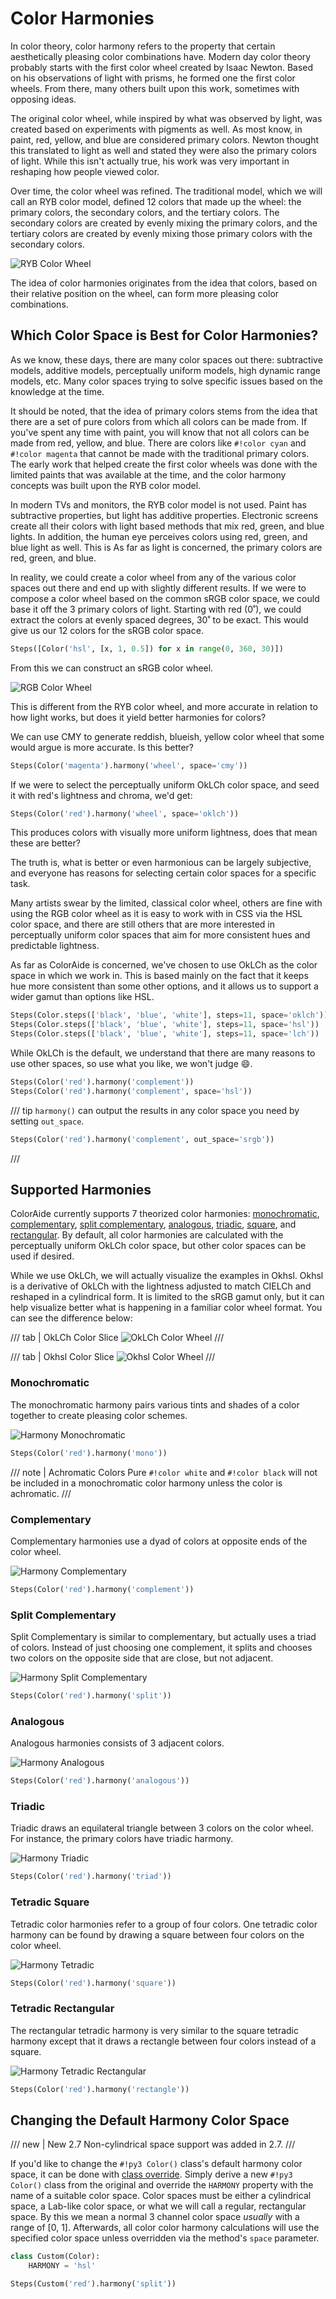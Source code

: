 # Color Harmonies

In color theory, color harmony refers to the property that certain aesthetically pleasing color combinations have.
Modern day color theory probably starts with the first color wheel created by Isaac Newton. Based on his observations of
light with prisms, he formed one the first color wheels. From there, many others built upon this work, sometimes with
opposing ideas.

The original color wheel, while inspired by what was observed by light, was created based on experiments with pigments
as well. As most know, in paint, red, yellow, and blue are considered primary colors. Newton thought this translated to
light as well and stated they were also the primary colors of light. While this isn't actually true, his work was very
important in reshaping how people viewed color.

Over time, the color wheel was refined. The traditional model, which we will call an RYB color model, defined 12 colors
that made up the wheel: the primary colors, the secondary colors, and the tertiary colors. The secondary colors are
created by evenly mixing the primary colors, and the tertiary colors are created by evenly mixing those primary colors
with the secondary colors.

![RYB Color Wheel](images/color-wheel.png)

The idea of color harmonies originates from the idea that colors, based on their relative position on the wheel, can
form more pleasing color combinations.

## Which Color Space is Best for Color Harmonies?

As we know, these days, there are many color spaces out there: subtractive models, additive models, perceptually
uniform models, high dynamic range models, etc. Many color spaces trying to solve specific issues based on the knowledge
at the time.

It should be noted, that the idea of primary colors stems from the idea that there are a set of pure colors from which
all colors can be made from. If you've spent any time with paint, you will know that not all colors can be made from
red, yellow, and blue. There are colors like `#!color cyan` and `#!color magenta` that cannot be made with the
traditional primary colors. The early work that helped create the first color wheels was done with the limited paints
that was available at the time, and the color harmony concepts was built upon the RYB color model.

In modern TVs and monitors, the RYB color model is not used. Paint has subtractive properties, but light has additive
properties. Electronic screens create all their colors with light based methods that mix red, green, and blue lights. In
addition, the human eye perceives colors using red, green, and blue light as well. This is As far as light is concerned,
the primary colors are red, green, and blue.

In reality, we could create a color wheel from any of the various color spaces out there and end up with slightly
different results. If we were to compose a color wheel based on the common sRGB color space, we could base it off the 3
primary colors of light. Starting with red (0˚), we could extract the colors at evenly spaced degrees, 30˚ to be exact.
This would give us our 12 colors for the sRGB color space.

```py play
Steps([Color('hsl', [x, 1, 0.5]) for x in range(0, 360, 30)])
```

From this we can construct an sRGB color wheel.

![RGB Color Wheel](images/rgb-color-wheel.png)

This is different from the RYB color wheel, and more accurate in relation to how light works, but does it yield better
harmonies for colors?

We can use CMY to generate reddish, blueish, yellow color wheel that some would argue is more accurate. Is this better?

```py play
Steps(Color('magenta').harmony('wheel', space='cmy'))
```

If we were to select the perceptually uniform OkLCh color space, and seed it with red's lightness and chroma, we'd get:

```py play
Steps(Color('red').harmony('wheel', space='oklch'))
```

This produces colors with visually more uniform lightness, does that mean these are better?

The truth is, what is better or even harmonious can be largely subjective, and everyone has reasons for selecting
certain color spaces for a specific task.

Many artists swear by the limited, classical color wheel, others are fine with using the RGB color wheel as it is easy
to work with in CSS via the HSL color space, and there are still others that are more interested in perceptually uniform
color spaces that aim for more consistent hues and predictable lightness.

As far as ColorAide is concerned, we've chosen to use OkLCh as the color space in which we work in. This is based
mainly on the fact that it keeps hue more consistent than some other options, and it allows us to support a wider gamut
than options like HSL.

```py play
Steps(Color.steps(['black', 'blue', 'white'], steps=11, space='oklch'))
Steps(Color.steps(['black', 'blue', 'white'], steps=11, space='hsl'))
Steps(Color.steps(['black', 'blue', 'white'], steps=11, space='lch'))
```

While OkLCh is the default, we understand that there are many reasons to use other spaces, so use what you like, we
won't judge :smile:.

```py play
Steps(Color('red').harmony('complement'))
Steps(Color('red').harmony('complement', space='hsl'))
```

/// tip
`harmony()` can output the results in any color space you need by setting `out_space`.

```py play
Steps(Color('red').harmony('complement', out_space='srgb'))
```
///


## Supported Harmonies

ColorAide currently supports 7 theorized color harmonies: [monochromatic](#monochromatic),
[complementary](#complementary), [split complementary](#split-complementary), [analogous](#analogous),
[triadic](#triadic), [square](#tetradic-square), and [rectangular](#tetradic-rectangular). By default, all color
harmonies are calculated with the perceptually uniform OkLCh color space, but other color spaces can be used if desired.

While we use OkLCh, we will actually visualize the examples in Okhsl. Okhsl is a derivative of OkLCh with the lightness
adjusted to match CIELCh and reshaped in a cylindrical form. It is limited to the sRGB gamut only, but it can help
visualize better what is happening in a familiar color wheel format. You can see the difference below:

/// tab | OkLCh Color Slice
![OkLCh Color Wheel](images/oklch-color-wheel.png)
///

/// tab | Okhsl Color Slice
![Okhsl Color Wheel](images/okhsl-color-wheel.png)
///

### Monochromatic

The monochromatic harmony pairs various tints and shades of a color together to create pleasing color schemes.

![Harmony Monochromatic](images/harmony-mono.png)

```py play
Steps(Color('red').harmony('mono'))
```

/// note | Achromatic Colors
Pure `#!color white` and `#!color black` will not be included in a monochromatic color harmony unless the color is
achromatic.
///

### Complementary

Complementary harmonies use a dyad of colors at opposite ends of the color wheel.

![Harmony Complementary](images/harmony-complement.png)

```py play
Steps(Color('red').harmony('complement'))
```

### Split Complementary

Split Complementary is similar to complementary, but actually uses a triad of colors. Instead of just choosing one
complement, it splits and chooses two colors on the opposite side that are close, but not adjacent.

![Harmony Split Complementary](images/harmony-split-complement.png)

```py play
Steps(Color('red').harmony('split'))
```

### Analogous

Analogous harmonies consists of 3 adjacent colors.

![Harmony Analogous](images/harmony-analogous.png)

```py play
Steps(Color('red').harmony('analogous'))
```

### Triadic

Triadic draws an equilateral triangle between 3 colors on the color wheel. For instance, the primary colors have triadic
harmony.

![Harmony Triadic](images/harmony-triadic.png)

```py play
Steps(Color('red').harmony('triad'))
```

### Tetradic Square

Tetradic color harmonies refer to a group of four colors. One tetradic color harmony can be found by drawing a square
between four colors on the color wheel.

![Harmony Tetradic](images/harmony-tetradic.png)

```py play
Steps(Color('red').harmony('square'))
```

### Tetradic Rectangular

The rectangular tetradic harmony is very similar to the square tetradic harmony except that it draws a rectangle between
four colors instead of a square.

![Harmony Tetradic Rectangular](images/harmony-tetradic-rect.png)

```py play
Steps(Color('red').harmony('rectangle'))
```

## Changing the Default Harmony Color Space

/// new | New 2.7
Non-cylindrical space support was added in 2.7.
///

If you'd like to change the `#!py3 Color()` class's default harmony color space, it can be done with
[class override](./color.md#override-default-settings). Simply derive a new `#!py3 Color()` class from the original and
override the `HARMONY` property with the name of a suitable color space. Color spaces must be either a cylindrical
space, a Lab-like color space, or what we will call a regular, rectangular space. By this we mean a normal 3 channel
color space _usually_ with a range of [0, 1]. Afterwards, all color color harmony calculations will use the specified
color space unless overridden via the method's `space` parameter.

```py play
class Custom(Color):
    HARMONY = 'hsl'

Steps(Custom('red').harmony('split'))
```
